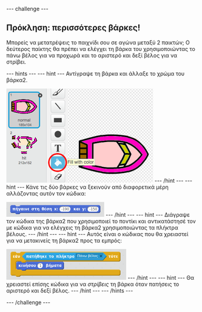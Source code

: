 --- challenge ---

## Πρόκληση: περισσότερες βάρκες!

Μπορείς να μετατρέψεις το παιχνίδι σου σε αγώνα μεταξύ 2 παικτών; Ο δεύτερος παίκτης θα πρέπει να ελέγχει τη βάρκα του χρησιμοποιώντας το πάνω βέλος για να προχωρά και το αριστερό και δεξί βέλος για να στρίβει.

--- hints --- --- hint --- Αντίγραψε τη βάρκα και άλλαξε το χρώμα του βάρκα2.

![screenshot](images/boat-p2.png) --- /hint --- --- hint --- Κάνε τις δύο βάρκες να ξεκινούν από διαφορετικά μέρη αλλάζοντας αυτόν τον κώδικα:

![screenshot](images/boat-p2start-blocks.png) --- /hint --- --- hint --- Διάγραψε τον κώδικα της βάρκα2 που χρησιμοποιεί το ποντίκι και αντικατάστησέ τον με κώδικα για να ελέγχεις τη βάρκα2 χρησιμοποιώντας τα πλήκτρα βέλους. --- /hint --- --- hint --- Αυτός είναι ο κώδικας που θα χρειαστεί για να μετακινείς τη βάρκα2 προς τα εμπρός:

![screenshot](images/boat-p2forward-blocks.png) --- /hint --- --- hint --- Θα χρειαστεί επίσης κώδικα για να *στρίβεις* τη βάρκα όταν πατήσεις το αριστερό και δεξί βέλος. --- /hint --- --- /hints ---

--- /challenge ---